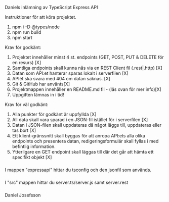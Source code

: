 Daniels inlämning av TypeScript Express API

Instruktioner för att köra projektet.

1. npm i -D @types/node
2. npm run build
3. npm start


Krav för godkänt:
1. Projektet innehåller minst 4 st. endpoints (GET, POST, PUT & DELETE för en resurs) [X]
2. Samtliga endpoints skall kunna nås via en REST Client fil (.rest|.http) [X]
3. Datan som API:et hanterar sparas lokalt i serverfilen [X]
4. APIét ska svara med 404 om datan saknas. [X]
5. Git & GitHub har använts[X]
6. Projektmappen innehåller en README.md fil - (läs ovan för mer info)[X]
7. Uppgiften lämnas in i tid!

Krav för väl godkänt: 
1. Alla punkter för godkänt är uppfyllda [X]
2. All data skall vara sparad i en JSON-fil istället för i serverfilen [X]
3. Datan i JSON-filen skall uppdateras då något läggs till, uppdateras eller tas bort [X]
4. Ett klient-gränssnitt skall byggas för att anropa API:ets alla olika endpoints och 
presentera datan, redigeringsformulär skall fyllas i med befintlig information. 
5. Ytterligare en GET endpoint skall läggas till där det går att hämta ett specifikt objekt [X]

###
I mappen "expressapi" hittar du tsconfig och den jsonfil som används.
###
I "src" mappen hittar du server.ts/server.js samt server.rest
###
Daniel Josefsson 